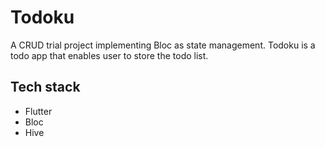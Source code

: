 # Todoku

A CRUD trial project implementing Bloc as state management. Todoku is a todo app that enables user to store the todo list.  

## Tech stack

- Flutter
- Bloc
- Hive
